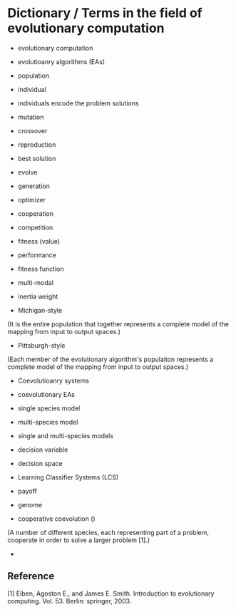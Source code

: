 # Dictionary / Terms in the field of evolutionary computation

* evolutionary computation

* evolutioanry algorithms (EAs)

* population

* individual

* individuals encode the problem solutions

* mutation

* crossover

* reproduction

* best solution

* evolve

* generation

* optimizer

* cooperation

* competition

* fitness (value)

* performance 

* fitness function

* multi-modal

* inertia weight

* Michigan-style

(It is the entire population that together represents a complete model of the mapping from input to output spaces.)

* Pittsburgh-style 

(Each member of the evolutionary algorithm's populaiton represents a complete model of the mapping from input to output spaces.)

* Coevolutioanry systems
 
* coevolutionary EAs

* single species model

* multi-species model

* single and multi-species models

* decision variable

* decision space

* Learning Classifier Systems (LCS)

* payoff

* genome

* cooperative coevolution ()

(A number of different species, each representing part of a problem, cooperate in order to solve a larger problem [1].)

*


## Reference

[1] Eiben, Agoston E., and James E. Smith. Introduction to evolutionary computing. Vol. 53. Berlin: springer, 2003.
